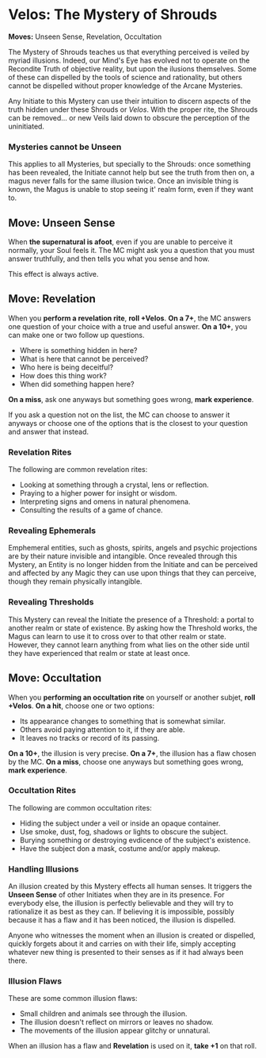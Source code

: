 # Velos: The Mystery of Shrouds

__Moves:__ Unseen Sense, Revelation, Occultation

The Mystery of Shrouds teaches us that everything perceived is veiled by myriad illusions. 
Indeed, our Mind's Eye has evolved not to operate on the Recondite Truth of objective reality, but upon the ilusions themselves. 
Some of these can dispelled by the tools of science and rationality, but others cannot be dispelled without proper knowledge of the Arcane Mysteries.

Any Initiate to this Mystery can use their intuition to discern aspects of the truth hidden under these Shrouds or _Velos_. 
With the proper rite, the Shrouds can be removed... or new Veils laid down to obscure the perception of the uninitiated.

### Mysteries cannot be Unseen

This applies to all Mysteries, but specially to the Shrouds: once something has been revealed, the Initiate cannot help but see the truth from then on, a magus never falls for the same illusion twice. 
Once an invisible thing is known, the Magus is unable to stop seeing it' realm form, even if they want to.


## Move: Unseen Sense

When __the supernatural is afoot__, even if you are unable to perceive it normally, your Soul feels it. 
The MC might ask you a question that you must answer truthfully, and then tells you what you sense and how.

This effect is always active.


## Move: Revelation

When you __perform a revelation rite__, __roll +Velos__. 
__On a 7+__, the MC answers one question of your choice with a true and useful answer.
__On a 10+__, you can make one or two follow up questions.

* Where is something hidden in here?
* What is here that cannot be perceived?
* Who here is being deceitful?
* How does this thing work?
* When did something happen here?

__On a miss__, ask one anyways but something goes wrong, __mark experience__.

If you ask a question not on the list, the MC can choose to answer it anyways or choose one of the options that is the closest to your question and answer that instead.

### Revelation Rites

The following are common revelation rites:

* Looking at something through a crystal, lens or reflection.
* Praying to a higher power for insight or wisdom.
* Interpreting signs and omens in natural phenomena. 
* Consulting the results of a game of chance.

### Revealing Ephemerals

Emphemeral entities, such as ghosts, spirits, angels and psychic projections are by their nature invisible and intangible. 
Once revealed through this Mystery, an Entity is no longer hidden from the Initiate and can be perceived and affected by any Magic they can use upon things that they can perceive, though they remain physically intangible.

### Revealing Thresholds

This Mystery can reveal the Initiate the presence of a Threshold: a portal to another realm or state of existence. 
By asking how the Threshold works, the Magus can learn to use it to cross over to that other realm or state. 
However, they cannot learn anything from what lies on the other side until they have experienced that realm or state at least once. 


## Move: Occultation

When you __performing an occultation rite__ on yourself or another subjet, __roll +Velos__. 
__On a hit__, choose one or two options:

* Its appearance changes to something that is somewhat similar.
* Others avoid paying attention to it, if they are able.
* It leaves no tracks or record of its passing.

__On a 10+__, the illusion is very precise. 
__On a 7+__, the illusion has a flaw chosen by the MC. 
__On a miss__, choose one anyways but something goes wrong, __mark experience__.

### Occultation Rites

The following are common occultation rites:

* Hiding the subject under a veil or inside an opaque container.
* Use smoke, dust, fog, shadows or lights to obscure the subject.
* Burying something or destroying evdicence of the subject's existence.
* Have the subject don a mask, costume and/or apply makeup.

### Handling Illusions

An illusion created by this Mystery effects all human senses. 
It triggers the __Unseen Sense__ of other Initiates when they are in its presence. 
For everybody else, the illusion is perfectly believable and they will try to rationalize it as best as they can. 
If believing it is impossible, possibly because it has a flaw and it has been noticed, the illusion is dispelled. 

Anyone who witnesses the moment when an illusion is created or dispelled, quickly forgets about it and carries on with their life, simply accepting whatever new thing is presented to their senses as if it had always been there.

### Illusion Flaws

These are some common illusion flaws:

* Small children and animals see through the illusion.
* The illusion doesn't reflect on mirrors or leaves no shadow.
* The movements of the illusion appear glitchy or unnatural.

When an illusion has a flaw and __Revelation__ is used on it, __take +1__ on that roll.
